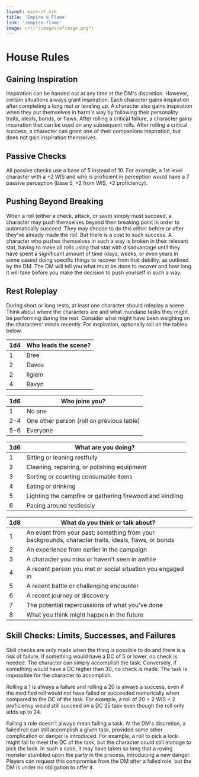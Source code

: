 ```yaml
---
layout: main-ef.njk
title: 'Empire & Flame'
link: '/empire-flame'
image: url("/images/efimage.png")
---
```


# House Rules

## Gaining Inspiration

Inspiration can be handed out at any time at the DM's discretion. However, certain situations always grant inspiration. Each character gains inspiration after completing a long rest or leveling up. A character also gains inspiration when they put themselves in harm's way by following their personality traits, ideals, bonds, or flaws. After rolling a critical failure, a character gains inspiration that can be used on any subsequent rolls. After rolling a critical success, a character can grant one of their companions inspiration, but does not gain inspiration themselves.

## Passive Checks

All passive checks use a base of 5 instead of 10. For example, a 1st level character with a +2 WIS and who is proficient in perception would have a 7 passive perception (base 5, +2 from WIS, +2 proficiency).

## Pushing Beyond Breaking

When a roll (either a check, attack, or save) simply must succeed, a character may push themselves beyond their breaking point in order to automatically succeed. They may choose to do this either before or after they've already made the roll. But there is a cost to such success. A character who pushes themselves in such a way is broken in their relevant stat, having to make all rolls using that stat with disadvantage until they have spent a significant amount of time (days, weeks, or even years in some cases) doing specific things to recover from that debility, as outlined by the DM. The DM will tell you what must be done to recover and how long it will take before you make the decision to push yourself in such a way.

## Rest Roleplay

During short or long rests, at least one character should roleplay a scene. Think about where the characters are and what mundane tasks they might be performing during the rest. Consider what might have been weighing on the characters' minds recently. For inspiration, optionally roll on the tables below.

1d4|Who leads the scene?
:---|---
1|Bree
2|Davos
2|Ilgiem
4|Ravyn

1d6|Who joins you?
:---|---
1|No one
2-4|One other person (roll on previous table)
5-6|Everyone

1d6|What are you doing?
:---|---
1|Sitting or leaning restfully
2|Cleaning, repairing, or polishing equipment
3|Sorting or counting consumable items
4|Eating or drinking
5|Lighting the campfire or gathering firewood and kindling
6|Pacing around restlessly

1d8|What do you think or talk about?
:---|---
1|An event from your past; something from your backgrounds, character traits, ideals, flaws, or bonds
2|An experience from earlier in the campaign
3|A character you miss or haven't seen in awhile
4|A recent person you met or social situation you engaged in
5|A recent battle or challenging encounter
6|A recent journey or discovery
7|The potential repercussions of what you've done
8|What you think might happen in the future

## Skill Checks: Limits, Successes, and Failures

Skill checks are only made when the thing is possible to do and there is a risk of failure. If something would have a DC of 5 or lower, no check is needed. The character can simply accomplish the task. Conversely, if something would have a DC higher than 30, no check is made. The task is impossible for the character to accomplish.

Rolling a 1 is always a failure and rolling a 20 is always a success, even if the modified roll would not have failed or succeeded numerically when compared to the DC of the task. For example, a roll of 20 + 2 WIS + 2 proficiency would still succeed on a DC 25 task even though the roll only adds up to 24.

Failing a role doesn't always mean failing a task. At the DM's discretion, a failed roll can still accomplish a given task, provided some other complication or danger is introduced. For example, a roll to pick a lock might fail to meet the DC of the task, but the character could still manage to pick the lock. In such a case, it may have taken so long that a roving monster stumbled upon the party in the process, introducing a new danger. Players can request this compromise from the DM after a failed role, but the DM is under no obligation to offer it.

